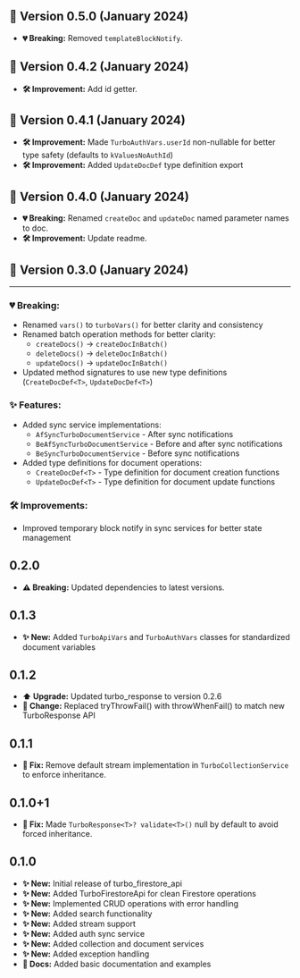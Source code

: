 ## 🚀 Version 0.5.0 (January 2024)

* **💔 Breaking:** Removed `templateBlockNotify`.

## 🚀 Version 0.4.2 (January 2024)

* **🛠️ Improvement:** Add id getter.

## 🚀 Version 0.4.1 (January 2024)

* **🛠️ Improvement:** Made `TurboAuthVars.userId` non-nullable for better type safety (defaults to `kValuesNoAuthId`)
* **🛠️ Improvement:** Added `UpdateDocDef` type definition export

## 🚀 Version 0.4.0 (January 2024)

* **💔 Breaking:** Renamed `createDoc` and `updateDoc` named parameter names to doc.
* **🛠️ Improvement:** Update readme.

## 🚀 Version 0.3.0 (January 2024)
---
### 💔 Breaking:
* Renamed `vars()` to `turboVars()` for better clarity and consistency
* Renamed batch operation methods for better clarity:
    * `createDocs()` -> `createDocInBatch()`
    * `deleteDocs()` -> `deleteDocInBatch()`
    * `updateDocs()` -> `updateDocInBatch()`
* Updated method signatures to use new type definitions (`CreateDocDef<T>`, `UpdateDocDef<T>`)

### ✨ Features:
* Added sync service implementations:
    * `AfSyncTurboDocumentService` - After sync notifications
    * `BeAfSyncTurboDocumentService` - Before and after sync notifications
    * `BeSyncTurboDocumentService` - Before sync notifications
* Added type definitions for document operations:
    * `CreateDocDef<T>` - Type definition for document creation functions
    * `UpdateDocDef<T>` - Type definition for document update functions

### 🛠️ Improvements:
* Improved temporary block notify in sync services for better state management

## 0.2.0

* **⚠️ Breaking:** Updated dependencies to latest versions.

## 0.1.3

* **✨ New:** Added `TurboApiVars` and `TurboAuthVars` classes for standardized document variables

## 0.1.2

* **⬆️ Upgrade:** Updated turbo_response to version 0.2.6
* **🔄 Change:** Replaced tryThrowFail() with throwWhenFail() to match new TurboResponse API

## 0.1.1

* **🐛 Fix:** Remove default stream implementation in `TurboCollectionService` to enforce inheritance.

## 0.1.0+1

* **🐛 Fix:** Made `TurboResponse<T>? validate<T>()` null by default to avoid forced inheritance. 

## 0.1.0

* **✨ New:** Initial release of turbo_firestore_api
* **✨ New:** Added TurboFirestoreApi for clean Firestore operations
* **✨ New:** Implemented CRUD operations with error handling
* **✨ New:** Added search functionality
* **✨ New:** Added stream support
* **✨ New:** Added auth sync service
* **✨ New:** Added collection and document services
* **✨ New:** Added exception handling
* **📝 Docs:** Added basic documentation and examples
